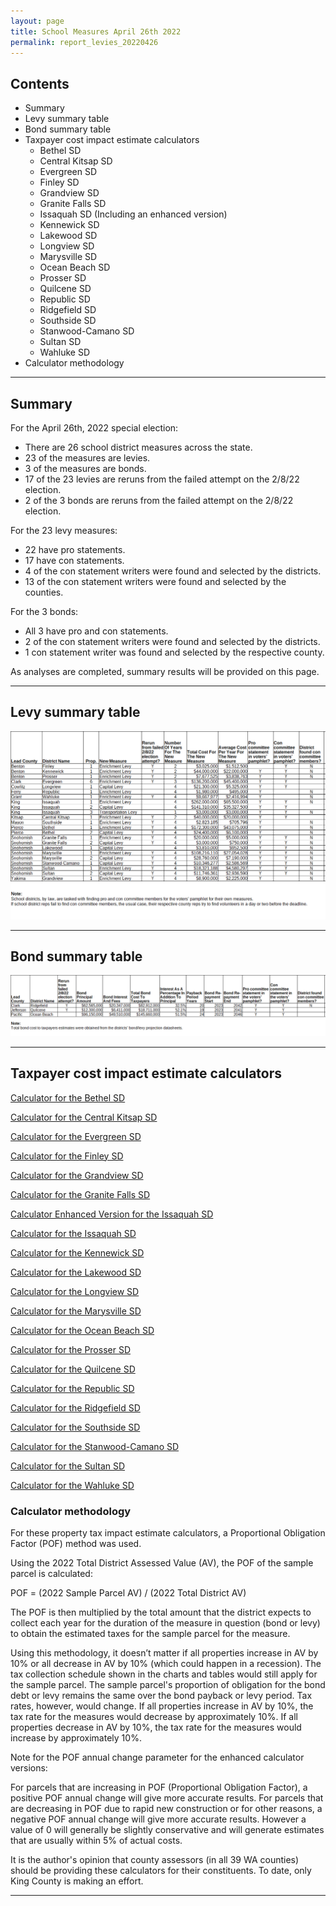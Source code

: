 ```yaml
---
layout: page
title: School Measures April 26th 2022
permalink: report_levies_20220426
---
```



## Contents
- Summary
- Levy summary table
- Bond summary table
- Taxpayer cost impact estimate calculators
  - Bethel SD
  - Central Kitsap SD
  - Evergreen SD
  - Finley SD
  - Grandview SD
  - Granite Falls SD
  - Issaquah SD (Including an enhanced version)
  - Kennewick SD
  - Lakewood SD
  - Longview SD
  - Marysville SD
  - Ocean Beach SD
  - Prosser SD
  - Quilcene SD
  - Republic SD
  - Ridgefield SD
  - Southside SD
  - Stanwood-Camano SD
  - Sultan SD
  - Wahluke SD
- Calculator methodology

___

## Summary

For the April 26th, 2022 special election:
- There are 26 school district measures across the state.
- 23 of the measures are levies.
- 3 of the measures are bonds.
- 17 of the 23 levies are reruns from the failed attempt on the 2/8/22 election.
- 2 of the 3 bonds are reruns from the failed attempt on the 2/8/22 election.

For the 23 levy measures:
- 22 have pro statements.
- 17 have con statements.
- 4 of the con statement writers were found and selected by the districts.
- 13 of the con statement writers were found and selected by the counties.

For the 3 bonds:
- All 3 have pro and con statements.
- 2 of the con statement writers were found and selected by the districts.
- 1 con statement writer was found and selected by the respective county.


As analyses are completed, summary results will be provided on this page.

___

## Levy summary table

![Levy summary table](pagesManual/LeviesReport/20220426/LevyTable.png "Levy summary table")

___

## Bond summary table

![Bond summary table](pagesManual/LeviesReport/20220426/BondTable.png "Bond summary table")

___

## Taxpayer cost impact estimate calculators

[Calculator for the Bethel SD](calculator_bethel)

[Calculator for the Central Kitsap SD](calculator_central_kitsap)

[Calculator for the Evergreen SD](calculator_evergreen)

[Calculator for the Finley SD](calculator_finley)

[Calculator for the Grandview SD](calculator_grandview)

[Calculator for the Granite Falls SD](calculator_granite_falls)

[Calculator Enhanced Version for the Issaquah SD](calculator_issaquah_enhanced)

[Calculator for the Issaquah SD](calculator_issaquah)

[Calculator for the Kennewick SD](calculator_kennewick)

[Calculator for the Lakewood SD](calculator_lakewood)

[Calculator for the Longview SD](calculator_longview)

[Calculator for the Marysville SD](calculator_marysville)

[Calculator for the Ocean Beach SD](calculator_ocean_beach)

[Calculator for the Prosser SD](calculator_prosser)

[Calculator for the Quilcene SD](calculator_quilcene)

[Calculator for the Republic SD](calculator_republic)

[Calculator for the Ridgefield SD](calculator_ridgefield)

[Calculator for the Southside SD](calculator_southside)

[Calculator for the Stanwood-Camano SD](calculator_stanwood-camano)

[Calculator for the Sultan SD](calculator_sultan)

[Calculator for the Wahluke SD](calculator_wahluke)

### Calculator methodology

For these property tax impact estimate calculators, a Proportional Obligation Factor (POF) method was used.

Using the 2022 Total District Assessed Value (AV), the POF of the sample parcel is calculated:

POF = (2022 Sample Parcel AV) / (2022 Total District AV)

The POF is then multiplied by the total amount that the district expects to collect each year for the duration of the measure in question (bond or levy) 
to obtain the estimated taxes for the sample parcel for the measure.

Using this methodology, it doesn’t matter if all properties increase in AV by 10% or all decrease in AV by 10% (which could happen in a recession). 
The tax collection schedule shown in the charts and tables would still apply for the sample parcel. The sample parcel's proportion of obligation for the bond debt 
or levy remains the same over the bond payback or levy period. Tax rates, however, would change. If all properties increase in AV by 10%, the tax rate for the measures would 
decrease by approximately 10%. If all properties decrease in AV by 10%, the tax rate for the measures would increase by approximately 10%.

Note for the POF annual change parameter for the enhanced calculator versions:

For parcels that are increasing in POF (Proportional Obligation Factor), a positive POF annual change will give more accurate results. 
For parcels that are decreasing in POF due to rapid new construction or for other reasons, a negative POF annual change will give more accurate results. 
However a value of 0 will generally be slightly conservative and will generate estimates that are usually within 5% of actual costs. 

It is the author's opinion that county assessors (in all 39 WA counties) should be providing these calculators for their constituents. To date, only King County is making an effort.

___



